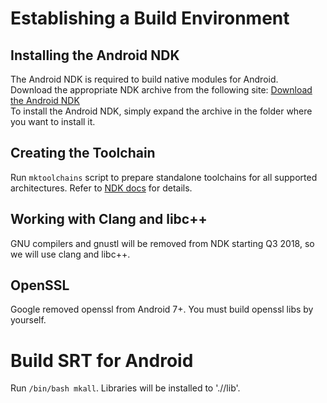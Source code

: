 # Establishing a Build Environment
## Installing the Android NDK
The Android NDK is required to build native modules for Android.  
Download the appropriate NDK archive from the following site: [Download the Android NDK](https://developer.android.com/ndk/downloads/index.html)  
To install the Android NDK, simply expand the archive in the folder where you want to install it.
## Creating the Toolchain
Run ```mktoolchains``` script to prepare standalone toolchains for all supported architectures. Refer to [NDK docs](https://developer.android.com/ndk/guides/standalone_toolchain.html) for details.
## Working with Clang and libc++
GNU compilers and gnustl will be removed from NDK starting Q3 2018, so we will use clang and libc++.
## OpenSSL
Google removed openssl from Android 7+. You must build openssl libs by yourself.
# Build SRT for Android
Run ```/bin/bash mkall```. Libraries will be installed to './<target-architecture>/lib'.
